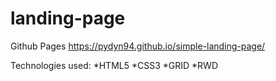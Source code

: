 # landing-page
Github Pages https://pydyn94.github.io/simple-landing-page/

Technologies used:
*HTML5
*CSS3
*GRID
*RWD
